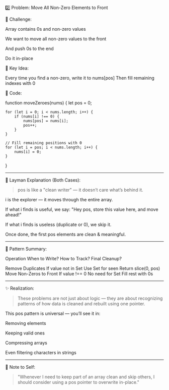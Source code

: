 2️⃣ Problem: Move All Non-Zero Elements to Front

🔹 Challenge:

Array contains 0s and non-zero values

We want to move all non-zero values to the front

And push 0s to the end

Do it in-place


🔹 Key Idea:

Every time you find a non-zero, write it to nums[pos]
Then fill remaining indexes with 0

🔹 Code:

function moveZeroes(nums) {
    let pos = 0;

    for (let i = 0; i < nums.length; i++) {
        if (nums[i] !== 0) {
            nums[pos] = nums[i];
            pos++;
        }
    }

    // Fill remaining positions with 0
    for (let i = pos; i < nums.length; i++) {
        nums[i] = 0;
    }
}


---

🧠 Layman Explanation (Both Cases):

> pos is like a "clean writer" — it doesn’t care what’s behind it.

i is the explorer — it moves through the entire array.

If what i finds is useful, we say:
"Hey pos, store this value here, and move ahead!"

If what i finds is useless (duplicate or 0), we skip it.

Once done, the first pos elements are clean & meaningful.





---

🔁 Pattern Summary:

Operation	When to Write?	How to Track?	Final Cleanup?

Remove Duplicates	If value not in Set	Use Set for seen	Return slice(0, pos)
Move Non-Zeros to Front	If value !== 0	No need for Set	Fill rest with 0s



---

✨ Realization:

> These problems are not just about logic — they are about recognizing patterns of how data is cleaned and rebuilt using one pointer.



This pos pattern is universal — you’ll see it in:

Removing elements

Keeping valid ones

Compressing arrays

Even filtering characters in strings



---

📌 Note to Self:

> "Whenever I need to keep part of an array clean and skip others,
I should consider using a pos pointer to overwrite in-place."

